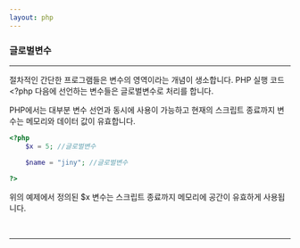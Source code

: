 ```yaml
---
layout: php
---
```

### 글로벌변수
<hr>

절차적인 간단한 프로그램들은 변수의 영역이라는 개념이 생소합니다. PHP 실행 코드 <?php 다음에 선언하는 변수들은 글로벌변수로 처리를 합니다.  

PHP에서는 대부분 변수 선언과 동시에 사용이 가능하고 현재의 스크립트 종료까지 변수는 메모리와 데이터 값이 유효합니다.  

```php
<?php
	$x = 5; //글로벌변수 

	$name = "jiny";	//글로벌변수 
	
?> 
```

위의 예제에서 정의된 $x 변수는 스크립트 종료까지 메모리에 공간이 유효하게 사용됩니다.  

<br>
<hr>
